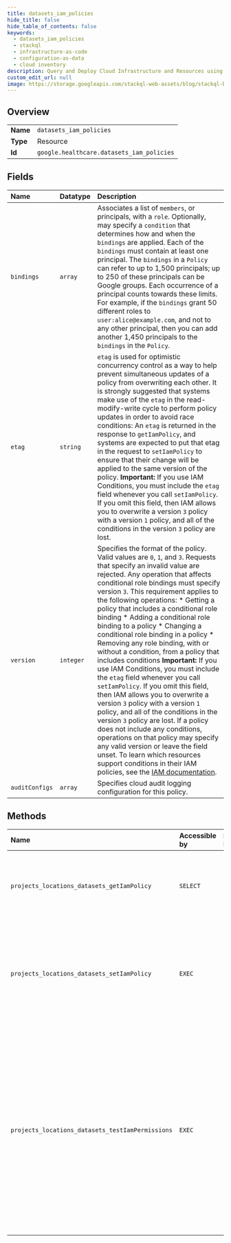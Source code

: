 ```yaml
---
title: datasets_iam_policies
hide_title: false
hide_table_of_contents: false
keywords:
  - datasets_iam_policies
  - stackql
  - infrastructure-as-code
  - configuration-as-data
  - cloud inventory
description: Query and Deploy Cloud Infrastructure and Resources using SQL
custom_edit_url: null
image: https://storage.googleapis.com/stackql-web-assets/blog/stackql-blog-post-featured-image.png
---
```

  
    

## Overview
<table><tbody>
<tr><td><b>Name</b></td><td><code>datasets_iam_policies</code></td></tr>
<tr><td><b>Type</b></td><td>Resource</td></tr>
<tr><td><b>Id</b></td><td><code>google.healthcare.datasets_iam_policies</code></td></tr>
</tbody></table>

## Fields
| Name | Datatype | Description |
|:-----|:---------|:------------|
| `bindings` | `array` | Associates a list of `members`, or principals, with a `role`. Optionally, may specify a `condition` that determines how and when the `bindings` are applied. Each of the `bindings` must contain at least one principal. The `bindings` in a `Policy` can refer to up to 1,500 principals; up to 250 of these principals can be Google groups. Each occurrence of a principal counts towards these limits. For example, if the `bindings` grant 50 different roles to `user:alice@example.com`, and not to any other principal, then you can add another 1,450 principals to the `bindings` in the `Policy`. |
| `etag` | `string` | `etag` is used for optimistic concurrency control as a way to help prevent simultaneous updates of a policy from overwriting each other. It is strongly suggested that systems make use of the `etag` in the read-modify-write cycle to perform policy updates in order to avoid race conditions: An `etag` is returned in the response to `getIamPolicy`, and systems are expected to put that etag in the request to `setIamPolicy` to ensure that their change will be applied to the same version of the policy. **Important:** If you use IAM Conditions, you must include the `etag` field whenever you call `setIamPolicy`. If you omit this field, then IAM allows you to overwrite a version `3` policy with a version `1` policy, and all of the conditions in the version `3` policy are lost. |
| `version` | `integer` | Specifies the format of the policy. Valid values are `0`, `1`, and `3`. Requests that specify an invalid value are rejected. Any operation that affects conditional role bindings must specify version `3`. This requirement applies to the following operations: * Getting a policy that includes a conditional role binding * Adding a conditional role binding to a policy * Changing a conditional role binding in a policy * Removing any role binding, with or without a condition, from a policy that includes conditions **Important:** If you use IAM Conditions, you must include the `etag` field whenever you call `setIamPolicy`. If you omit this field, then IAM allows you to overwrite a version `3` policy with a version `1` policy, and all of the conditions in the version `3` policy are lost. If a policy does not include any conditions, operations on that policy may specify any valid version or leave the field unset. To learn which resources support conditions in their IAM policies, see the [IAM documentation](https://cloud.google.com/iam/help/conditions/resource-policies). |
| `auditConfigs` | `array` | Specifies cloud audit logging configuration for this policy. |
## Methods
| Name | Accessible by | Required Params | Description |
|:-----|:--------------|:----------------|:------------|
| `projects_locations_datasets_getIamPolicy` | `SELECT` | `resource` | Gets the access control policy for a resource. Returns an empty policy if the resource exists and does not have a policy set. |
| `projects_locations_datasets_setIamPolicy` | `EXEC` | `resource` | Sets the access control policy on the specified resource. Replaces any existing policy. Can return `NOT_FOUND`, `INVALID_ARGUMENT`, and `PERMISSION_DENIED` errors. |
| `projects_locations_datasets_testIamPermissions` | `EXEC` | `resource` | Returns permissions that a caller has on the specified resource. If the resource does not exist, this will return an empty set of permissions, not a `NOT_FOUND` error. Note: This operation is designed to be used for building permission-aware UIs and command-line tools, not for authorization checking. This operation may "fail open" without warning. |
